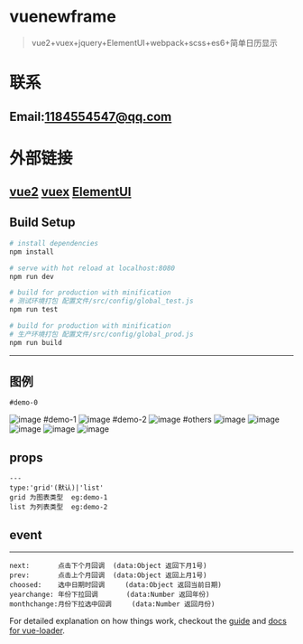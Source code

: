 # vuenewframe

> vue2+vuex+jquery+ElementUI+webpack+scss+es6+简单日历显示

# 联系
Email:1184554547@qq.com
---
# 外部链接
<a href="https://cn.vuejs.org/">vue2</a>
<a href="http://vuex.vuejs.org/">vuex</a>
<a href="http://element.eleme.io/#/zh-CN">ElementUI</a>
---
## Build Setup

``` bash
# install dependencies
npm install

# serve with hot reload at localhost:8080
npm run dev

# build for production with minification
# 测试环境打包 配置文件/src/config/global_test.js
npm run test

# build for production with minification
# 生产环境打包 配置文件/src/config/global_prod.js
npm run build
```
---
## 图例
	#demo-0
![image](https://github.com/zfdai/vueFrame-datetimeshow/raw/master/screenshots/demo-0.png)
	#demo-1
![image](https://github.com/zfdai/vueFrame-datetimeshow/raw/master/screenshots/demo-1.png)
	#demo-2
![image](https://github.com/zfdai/vueFrame-datetimeshow/raw/master/screenshots/demo-2.png)
	#others
![image](https://github.com/zfdai/vueFrame-datetimeshow/raw/master/screenshots/demo-3.png)
![image](https://github.com/zfdai/vueFrame-datetimeshow/raw/master/screenshots/demo-4.png)
![image](https://github.com/zfdai/vueFrame-datetimeshow/raw/master/screenshots/demo-5.png)
![image](https://github.com/zfdai/vueFrame-datetimeshow/raw/master/screenshots/demo-6.png)
![image](https://github.com/zfdai/vueFrame-datetimeshow/raw/master/screenshots/demo-7.png)
## props
```
---
type:'grid'(默认)|'list' 
grid 为图表类型 	eg:demo-1
list 为列表类型	eg:demo-2
```
## event
---
```
next:		点击下个月回调	 (data:Object 返回下月1号)    
prev:		点击上个月回调	 (data:Object 返回上月1号)	 
choosed:	选中日期时回调     (data:Object 返回当前日期)	
yearchange:	年份下拉回调		 (data:Number 返回年份)		
monthchange:月份下拉选中回调	 (data:Number 返回月份)
```

For detailed explanation on how things work, checkout the [guide](http://vuejs-templates.github.io/webpack/) and [docs for vue-loader](http://vuejs.github.io/vue-loader).

